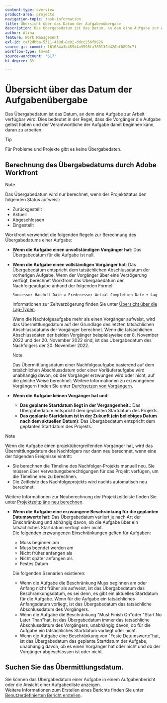 ```yaml
---
content-type: overview
product-area: projects
navigation-topic: task-information
title: Übersicht über das Datum der Aufgabenübergabe
description: Das Übergabedatum ist das Datum, an dem eine Aufgabe zur Arbeit verfügbar wird. Dies bedeutet in der Regel, dass die Vorgänger die Aufgabe gelöst haben und der Verantwortliche der Aufgabe damit beginnen kann, daran zu arbeiten.
author: Alina
feature: Work Management
exl-id: caf2dbba-5311-418d-8c82-ddcc256f9926
source-git-commit: 161084a3b459d4a9598fa780132d420bf0890c71
workflow-type: tm+mt
source-wordcount: '617'
ht-degree: 3%

---
```


# Übersicht über das Datum der Aufgabenübergabe

Das Übergabedatum ist das Datum, an dem eine Aufgabe zur Arbeit verfügbar wird. Dies bedeutet in der Regel, dass die Vorgänger die Aufgabe gelöst haben und der Verantwortliche der Aufgabe damit beginnen kann, daran zu arbeiten.

>[!TIP]
>
>Für Probleme und Projekte gibt es keine Übergabedaten.

## Berechnung des Übergabedatums durch Adobe Workfront

>[!NOTE]
>
>Das Übergabedatum wird nur berechnet, wenn der Projektstatus den folgenden Status aufweist:
>
>* Zurückgestellt
>* Aktuell
>* Abgeschlossen
>* Eingestellt
>


Workfront verwendet die folgenden Regeln zur Berechnung des Übergabedatums einer Aufgabe:

* **Wenn die Aufgabe einen unvollständigen Vorgänger hat**: Das Übergabedatum für die Aufgabe ist null.
* **Wenn die Aufgabe einen vollständigen Vorgänger hat**: Das Übergabedatum entspricht dem tatsächlichen Abschlussdatum der vorherigen Aufgabe. Wenn der Vorgänger über eine Verzögerung verfügt, berechnet Workfront das Übergabedatum der Nachfolgeaufgabe anhand der folgenden Formel:

   `Successor Handoff Date = Predecessor Actual Completion Date + Lag`

   Informationen zur Zeitverzögerung finden Sie unter [Übersicht über die Lag-Typen](../use-prdcssrs/lag-types.md).

   Wenn die Nachfolgeaufgabe mehr als einen Vorgänger aufweist, wird das Übermittlungsdatum auf der Grundlage des letzten tatsächlichen Abschlussdatums der Vorgänger berechnet. Wenn die tatsächlichen Abschlussdaten der beiden Vorgänger beispielsweise der 8. November 2022 und der 20. November 2022 sind, ist das Übergabedatum des Nachfolgers der 20. November 2022.

   >[!NOTE]
   >
   >   Das Übermittlungsdatum einer Nachfolgeaufgabe basierend auf dem tatsächlichen Abschlussdatum oder einer Vorläuferaufgabe wird unabhängig davon, ob der Vorgänger erzwungen wird oder nicht, auf die gleiche Weise berechnet. Weitere Informationen zu erzwungenen Vorgängern finden Sie unter [Durchsetzen von Vorgängern](../use-prdcssrs/enforced-predecessors.md).


* **Wenn die Aufgabe keinen Vorgänger hat und**:

   * **Das geplante Startdatum liegt in der Vergangenheit.**: Das Übergabedatum entspricht dem geplanten Startdatum des Projekts.
   * **Das geplante Startdatum ist in der Zukunft (ein beliebiges Datum nach dem aktuellen Datum)**: Das Übergabedatum entspricht dem geplanten Startdatum des Projekts.

>[!NOTE]
>
>Wenn die Aufgabe einen projektübergreifenden Vorgänger hat, wird das Übermittlungsdatum des Nachfolgers nur dann neu berechnet, wenn eine der folgenden Ereignisse eintritt:
>
>* Sie berechnen die Timeline des Nachfolger-Projekts manuell neu. Sie müssen über Verwaltungsberechtigungen für das Projekt verfügen, um die Timeline neu zu berechnen.
>* Die Zeitleiste des Nachfolgeprojekts wird nachts automatisch neu berechnet.
>
>Weitere Informationen zur Neuberechnung der Projektzeitleiste finden Sie unter [Projektzeitpläne neu berechnen](../../../manage-work/projects/manage-projects/recalculate-project-timeline.md).

* **Wenn die Aufgabe eine erzwungene Beschränkung für die geplanten Datumswerte hat**: Das Übergabedatum variiert je nach Art der Einschränkung und abhängig davon, ob die Aufgabe über ein tatsächliches Startdatum verfügt oder nicht.\
   Die folgenden erzwungenen Einschränkungen gelten für Aufgaben:

   * Muss beginnen am
   * Muss beendet werden am
   * Nicht früher anfangen als
   * Nicht später anfangen als
   * Festes Datum

   Die folgenden Szenarien existieren:

   * Wenn die Aufgabe die Beschränkung Muss beginnen am oder Anfang nicht früher als aufweist, ist das Übergabedatum das Beschränkungsdatum, es sei denn, es gibt ein aktuelles Startdatum für die Aufgabe. Wenn für die Aufgabe ein tatsächliches Anfangsdatum vorliegt, ist das Übergabedatum das tatsächliche Abschlussdatum des Vorgängers.
   * Wenn die Aufgabe die Beschränkung &quot;Must Finish On&quot;oder &quot;Start No Later Than&quot;hat, ist das Übergabedatum immer das tatsächliche Abschlussdatum des Vorgängers, unabhängig davon, ob für die Aufgabe ein tatsächliches Startdatum vorliegt oder nicht.
   * Wenn die Aufgabe eine Beschränkung von &quot;Feste Datumswerte&quot;hat, ist das Übergabedatum das geplante Startdatum der Aufgabe, unabhängig davon, ob es einen Vorgänger hat oder nicht und ob der Vorgänger abgeschlossen ist oder nicht.


## Suchen Sie das Übermittlungsdatum.

Sie können das Übergabedatum einer Aufgabe in einem Aufgabenbericht oder die Ansicht einer Aufgabenliste anzeigen.\
Weitere Informationen zum Erstellen eines Berichts finden Sie unter [Benutzerdefinierten Bericht erstellen](../../../reports-and-dashboards/reports/creating-and-managing-reports/create-custom-report.md).
